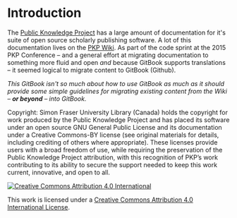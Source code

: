 # Introduction

The [Public Knowledge Project](http://pkp.sfu.ca) has a large amount of documentation for it's suite of open source scholarly publishing software. A lot of this documentation lives on the [PKP Wiki](http://pkp.sfu.ca/wiki/index.php?title=Main_Page). As part of the code sprint at the 2015 PKP Conference – and a general effort at migrating documentation to something more fluid and open _and_ because GitBook supports translations – it seemed logical to migrate content to GitBook \(Github\).

*This GitBook isn't so much about how to use GitBook as much as it should provide some simple guidelines for migrating existing content from the Wiki – **_**or beyond**_** – into GitBook.*

Copyright: Simon Fraser University Library \(Canada\) holds the copyright for work produced by the Public Knowledge Project and has placed its software under an open source GNU General Public License and its documentation under a Creative Commons-BY license \(see original materials for details, including crediting of others where appropriate\). These licenses provide users with a broad freedom of use, while requiring the preservation of the Public Knowledge Project attribution, with this recognition of PKP’s work contributing to its ability to secure the support needed to keep this work current, innovative, and open to all.

[![](https://i.creativecommons.org/l/by/4.0/88x31.png "Creative Commons Attribution 4.0 International")](http://creativecommons.org/licenses/by/4.0/)

This work is licensed under a [Creative Commons Attribution 4.0 International License](http://creativecommons.org/licenses/by/4.0/).

